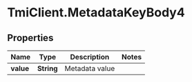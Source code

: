 # TmiClient.MetadataKeyBody4

## Properties
Name | Type | Description | Notes
------------ | ------------- | ------------- | -------------
**value** | **String** | Metadata value | 
